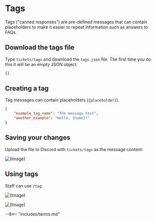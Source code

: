 # Tags


Tags ("canned responses") are pre-defined messages that can contain placeholders to make it easier to repeat information such as answers to FAQs.


## Download the tags file

Type `tickets/tags` and download the `tags.json` file. The first time you do this it will be an empty JSON object:

```json
{}
```

## Creating a tag

Tag messages can contain placeholders (`{placeholder}`).

```json
{
	"example_tag_name": "The message text",
	"another_example": "Hello, {name}!"
}
```

## Saving your changes

Upload the file to Discord with `tickets/tags` as the message content:

![(Image)](https://static.eartharoid.me/sharex/21/09/DiscordPTB_BeFPGaTA21.png)

## Using tags

Staff can use `/tag`:

![(Image)](https://static.eartharoid.me/sharex/21/09/DiscordPTB_JNZJRUUL45.png)

![(Image)](https://static.eartharoid.me/sharex/21/09/DiscordPTB_I8L5c5iAPq.png)

<!-- do not delete -->
--8<-- "includes/terms.md"
<!-- /do not delete -->
